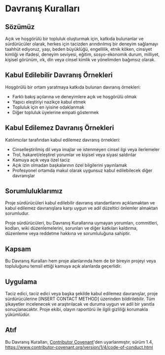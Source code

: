 # Davranış Kuralları

## Sözümüz

Açık ve hoşgörülü bir topluluk oluşturmak için, katkıda bulunanlar ve sürdürücüler olarak, herkes için tacizden arındırılmış bir deneyim sağlamayı taahhüt ediyoruz, yaşı, beden büyüklüğü, engellilik, etnik köken, cinsiyet kimliği ve ifadesi, deneyim seviyesi, eğitim, sosyo-ekonomik durum, milliyet, kişisel görünüm, ırk, din veya cinsel kimlik ve yönelimden bağımsız olarak.

## Kabul Edilebilir Davranış Örnekleri

Hoşgörülü bir ortam yaratmaya katkıda bulunan davranış örnekleri:

* Farklı bakış açılarına ve deneyimlere açık ve hoşgörülü olmak
* Yapıcı eleştiriyi nazikçe kabul etmek
* Topluluk için en iyisine odaklanmak
* Diğer topluluk üyelerine empati göstermek

## Kabul Edilemez Davranış Örnekleri

Katılımcılar tarafından kabul edilemez davranış örnekleri:

* Cinselleştirilmiş dil veya imajlar ve istenmeyen cinsel ilgi veya ilerlemeler
* Trol, hakaret/eleştirel yorumlar ve kişisel veya siyasi saldırılar
* Kamuya açık veya özel taciz
* Açık izin olmadan başkalarının özel bilgilerini yayınlamak
* Profesyonel ortamda makul olarak uygunsuz kabul edilebilecek diğer davranışlar

## Sorumluluklarımız

Proje sürdürücüleri kabul edilebilir davranış standartlarını açıklamaktan ve kabul edilemez davranışlara karşı uygun ve adil düzeltici önlemler almaktan sorumludur.

Proje sürdürücüleri, bu Davranış Kurallarına uymayan yorumları, commitleri, kodları, wiki düzenlemelerini, sorunları ve diğer katkıları kaldırma, düzenleme veya reddetme hakkına ve sorumluluğuna sahiptir.

## Kapsam

Bu Davranış Kuralları hem proje alanlarında hem de bir bireyin projeyi veya topluluğunu temsil ettiği kamuya açık alanlarda geçerlidir.

## Uygulama

Taciz edici, taciz edici veya başka şekilde kabul edilemez davranışlar, proje sürdürücülerine [INSERT CONTACT METHOD] üzerinden bildirilebilir. Tüm şikayetler incelenecek ve araştırılacak ve duruma uygun ve adil bir yanıtla sonuçlanacaktır. Proje ekibi, olayın raportörü ile ilgili gizliliği korumakla yükümlüdür.

## Atıf

Bu Davranış Kuralları, [Contributor Covenant][homepage]'den uyarlanmıştır, sürüm 1.4,
https://www.contributor-covenant.org/version/1/4/code-of-conduct.html

[homepage]: https://www.contributor-covenant.org 